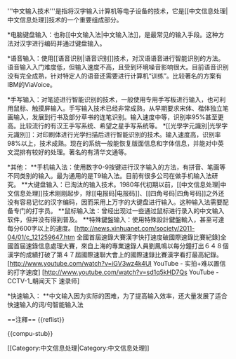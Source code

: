 '''中文输入技术'''是指将汉字输入计算机等电子设备的技术，它是[[中文信息处理|中文信息处理]]技术的一个重要组成部分。

*电脑键盘输入：也称[[中文输入法|中文输入法]]，是最常见的输入手段。这种方法对汉字进行编码并通过键盘输入。

*语音输入：使用[[语音识别|语音识别]]技术，对汉语语音进行智能识别的方法。语音输入入门难度低，但输入速度不高，且受到环境噪音影响很大。目前语音识别没有完全成熟，针对特定人的语音还需要进行计算机“训练”。比较著名的方案有IBM的ViaVoice。

*手写输入：对笔迹进行智能识别的技术，一般使用专用手写板进行输入，也可利用鼠标、触摸屏输入。手写输入技术已经非常成熟，从早期要求宋体、楷体独立笔画输入，发展到行书及部分草书的连笔识别。输入速度中等，识别率95%甚至更高。比较流行的有汉王手写系统、希望之星手写系统等。
*[[光學字元識別|光學字元識別]]：对印刷体进行光学扫描后进行智能识别的技术。输入速度高，识别率98%以上，技术成熟。现在的系统一般能恢复版面信息和字体信息，并能对中英文混排有较好的处理。著名的有清华文通等。

*其他：
**手机输入法：使用数字0-9按键进行汉字输入的方法，有拼音、笔画等不同类别的输入。最为通用的是T9输入法。目前有很多公司在做手机输入法研究。
**大键盘输入：已淘汰的输入技术。1980年代初期以前，[[中文信息处理|中文信息处理]]技术刚刚起步，除[[电报码|电报码]]、[[四角号码|四角号码]]之外还没有容易记忆的汉字编码，因而采用上万字的大键盘进行输入。这种输入法需要配备专门的打字员。
**鼠标输入法：曾经出现过一些通过鼠标进行录入的中文输入软件，但并没有得到普及。
**特殊鍵盤输入：使用特殊設計鍵盤輸入，甚至可達每分600字以上的速度。<ref>[http://news.xinhuanet.com/society/2011-04/01/c_121259647.htm 全國首屆速錄大賽漢字快打速度破國際速錄比賽紀錄]全國首屆速錄信息處理大賽，來自上海的專業速錄人員劉鳳鳴以每分鐘打出６４８個漢字的成績打破了第４７屆國際速聯大會上的國際速錄比賽漢字看打最高紀錄。 [http://www.youtube.com/watch?v=iGV3wz4k4UI YouTube - 实拍+难以置信的打字速度] [http://www.youtube.com/watch?v=sd1q5kHD7Qs YouTube - CCTV-1_朝闻天下 速录师]</ref>

*快速输入：
**中文输入因为实际的困难，为了提高输入效率，还大量发展了适合快速输入的词/句智能输入法

==注釋==
{{reflist}}


{{compu-stub}}

[[Category:中文信息处理|Category:中文信息处理]]